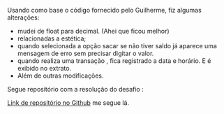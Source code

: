 Usando como base o código fornecido pelo Guilherme, fiz algumas alterações:

- mudei de float para decimal. (Ahei que ficou melhor)
- relacionadas a estética;
- quando selecionada a opção sacar se não tiver saldo já aparece uma mensagem de erro sem precisar digitar o valor. 
- quando realiza uma transação , fica registrado a data e horário. E é exibido no extrato.
- Além de outras modificações.


Segue repositório com a resolução do desafio :



<a href= "https://github.com/alanenrick/DIOPythonAIBackend/blob/main/Desafio_1/Desafio_01.py">Link de repositório no Github</a> me segue lá.
